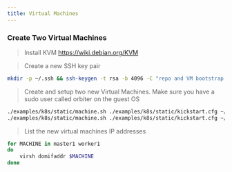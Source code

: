 ```yaml
---
title: Virtual Machines
---
```


### Create Two Virtual Machines

> Install KVM
https://wiki.debian.org/KVM

> Create a new SSH key pair
```bash
mkdir -p ~/.ssh && ssh-keygen -t rsa -b 4096 -C "repo and VM bootstrap key" -P "" -f ~/.ssh/myorb_bootstrap -q
```

> Create and setup two new Virtual Machines. Make sure you have a sudo user called orbiter on the guest OS
```bash
./examples/k8s/static/machine.sh ./examples/k8s/static/kickstart.cfg ~/.ssh/orbitertest_bootstrap.pub master1
./examples/k8s/static/machine.sh ./examples/k8s/static/kickstart.cfg ~/.ssh/orbitertest_bootstrap.pub worker1
```

> List the new virtual machines IP addresses
```bash
for MACHINE in master1 worker1
do
    virsh domifaddr $MACHINE
done
```